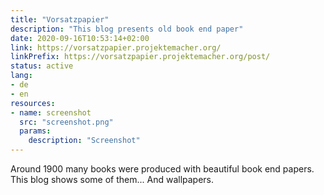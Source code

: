 ```yaml
---
title: "Vorsatzpapier"
description: "This blog presents old book end paper"
date: 2020-09-16T10:53:14+02:00
link: https://vorsatzpapier.projektemacher.org/
linkPrefix: https://vorsatzpapier.projektemacher.org/post/
status: active
lang:
- de
- en
resources:
- name: screenshot
  src: "screenshot.png"
  params:
    description: "Screenshot"
---
```


Around 1900 many books were produced with beautiful book end papers. This blog shows some of them...
And wallpapers.
